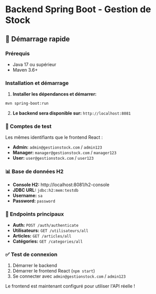 # Backend Spring Boot - Gestion de Stock

## 🚀 Démarrage rapide

### Prérequis
- Java 17 ou supérieur
- Maven 3.6+

### Installation et démarrage

1. **Installer les dépendances et démarrer:**
```bash
mvn spring-boot:run
```

2. **Le backend sera disponible sur:** `http://localhost:8081`

### 🔐 Comptes de test

Les mêmes identifiants que le frontend React :

- **Admin:** `admin@gestionstock.com` / `admin123`
- **Manager:** `manager@gestionstock.com` / `manager123`  
- **User:** `user@gestionstock.com` / `user123`

### 📊 Base de données H2

- **Console H2:** http://localhost:8081/h2-console
- **JDBC URL:** `jdbc:h2:mem:testdb`
- **Username:** `sa`
- **Password:** `password`

### 🔧 Endpoints principaux

- **Auth:** `POST /auth/authenticate`
- **Utilisateurs:** `GET /utilisateurs/all`
- **Articles:** `GET /articles/all`
- **Catégories:** `GET /categories/all`

### ✅ Test de connexion

1. Démarrer le backend
2. Démarrer le frontend React (`npm start`)
3. Se connecter avec `admin@gestionstock.com` / `admin123`

Le frontend est maintenant configuré pour utiliser l'API réelle !